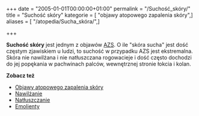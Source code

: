 +++
date = "2005-01-01T00:00:00+01:00"
permalink = "/Suchość_skóry/"
title = "Suchość skóry"
kategorie = [ "objawy atopowego zapalenia skóry",]
aliases = [ "/atopedia/Sucha_skóra/",]

+++

**Suchość skóry** jest jednym z objawów [AZS](/atopedia/AZS "wikilink"). O ile "skóra sucha" jest dość częstym zjawiskiem u ludzi, to suchość w przypadku AZS jest ekstremalna. Skóra nie nawilżana i nie natłuszczana rogowacieje i dość często dochodzi do jej popękania w pachwinach palców, wewnętrznej stronie łokcia i kolan.

**Zobacz też**

-   [Objawy atopowego zapalenia skóry](/atopedia/Objawy_atopowego_zapalenia_skóry "wikilink")
-   [Nawilżanie](/atopedia/Nawilżanie "wikilink")
-   [Natłuszczanie](/atopedia/Natłuszczanie "wikilink")
-   [Emolienty](/atopedia/Emolienty "wikilink")
